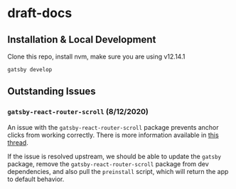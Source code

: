 # draft-docs

## Installation & Local Development

Clone this repo, install nvm, make sure you are using v12.14.1

`gatsby develop`

## Outstanding Issues

### `gatsby-react-router-scroll` (8/12/2020)

An issue with the `gatsby-react-router-scroll` package prevents anchor clicks from working correctly. There is more information available in [this thread](https://github.com/gatsbyjs/gatsby/issues/25778).

If the issue is resolved upstream, we should be able to update the `gatsby` package, remove the `gatsby-react-router-scroll` package from dev dependencies, and also pull the `preinstall` script, which will return the app to default behavior.
